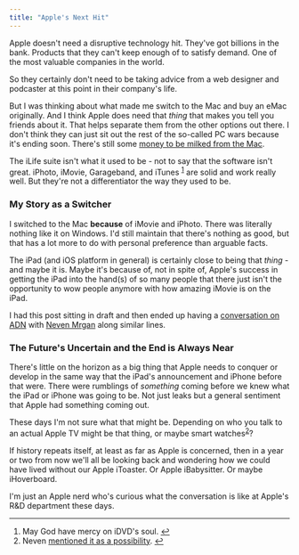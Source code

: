 ```yaml
---
title: "Apple's Next Hit"
---
```

<p>Apple doesn't need a disruptive technology hit. They've got billions in the bank. Products that they can't keep enough of to satisfy demand. One of the most valuable companies in the world.</p>
<p>So they certainly don't need to be taking advice from a web designer and podcaster at this point in their company's life.</p>
<p>But I was thinking about what made me switch to the Mac and buy an eMac originally. And I think Apple does need that <em>thing</em> that makes you tell you friends about it. That helps separate them from the other options out there. I don't think they can just sit out the rest of the so-called PC wars because it's ending soon. There's still some <a href="https://en.wikiquote.org/wiki/Steve_Jobs">money to be milked from the Mac</a>.</p>
<p>The iLife suite isn't what it used to be - not to say that the software isn't great. iPhoto, iMovie, Garageband, and iTunes <sup id="fnref-21155:1"><a href="#fn-21155:1" rel="footnote">1</a></sup> are solid and work really well. But they're not a differentiator the way they used to be.</p>
<h3>My Story as a Switcher</h3>
<p>I switched to the Mac <strong>because</strong> of iMovie and iPhoto. There was literally nothing like it on Windows. I'd still maintain that there's nothing as good, but that has a lot more to do with personal preference than arguable facts.</p>
<p>The iPad (and iOS platform in general) is certainly close to being that <em>thing</em> - and maybe it is. Maybe it's because of, not in spite of, Apple's success in getting the iPad into the hand(s) of so many people that there just isn't the opportunity to wow people anymore with how amazing iMovie is on the iPad.</p>
<p>I had this post sitting in draft and then ended up having a <a href="https://alpha.app.net/mrgan/post/2702263">conversation on ADN</a> with <a href="https://mrgan.tumblr.com">Neven Mrgan</a> along similar lines.</p>
<h3>The Future's Uncertain and the End is Always Near</h3>
<p>There's little on the horizon as a big thing that Apple needs to conquer or develop in the same way that the iPad's announcement and iPhone before that were. There were rumblings of <em>something</em> coming before we knew what the iPad or iPhone was going to be. Not just leaks but a general sentiment that Apple had something coming out.</p>
<p>These days I'm not sure what that might be. Depending on who you talk to an actual Apple TV might be that thing, or maybe smart watches<sup id="fnref-21155:2"><a href="#fn-21155:2" rel="footnote">2</a></sup>?</p>
<p>If history repeats itself, at least as far as Apple is concerned, then in a year or two from now we'll all be looking back and wondering how we could have lived without our Apple iToaster. Or Apple iBabysitter. Or maybe iHoverboard.</p>
<p>I'm just an Apple nerd who's curious what the conversation is like at Apple's R&amp;D department these days.</p>
<div class="footnotes">
<hr />
<ol>
<li id="fn-21155:1">
May God have mercy on iDVD's soul.&#160;<a href="#fnref-21155:1" rev="footnote">&#8617;</a>
</li>
<li id="fn-21155:2">
Neven <a href="https://alpha.app.net/mrgan/post/2702127">mentioned it as a possibility</a>.&#160;<a href="#fnref-21155:2" rev="footnote">&#8617;</a>
</li>
</ol>
</div>
